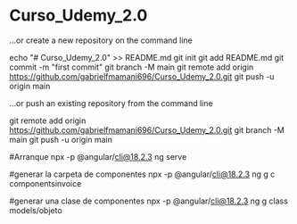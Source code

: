 # Curso_Udemy_2.0
…or create a new repository on the command line

echo "# Curso_Udemy_2.0" >> README.md
git init
git add README.md
git commit -m "first commit"
git branch -M main
git remote add origin https://github.com/gabrielfmamani696/Curso_Udemy_2.0.git
git push -u origin main

…or push an existing repository from the command line

git remote add origin https://github.com/gabrielfmamani696/Curso_Udemy_2.0.git
git branch -M main
git push -u origin main


#Arranque
npx -p @angular/cli@18.2.3 ng serve

#generar la carpeta de componentes
npx -p @angular/cli@18.2.3 ng g c componentsinvoice

#generar una clase de componentes
npx -p @angular/cli@18.2.3 ng g class models/objeto